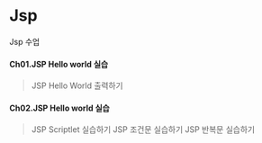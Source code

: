 # Jsp
Jsp 수업

#### Ch01.JSP Hello world 실습
> JSP Hello World 출력하기

#### Ch02.JSP Hello world 실습
> JSP Scriptlet 실습하기
> JSP 조건문 실습하기
> JSP 반복문 실습하기 


